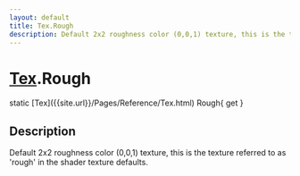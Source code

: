 ```yaml
---
layout: default
title: Tex.Rough
description: Default 2x2 roughness color (0,0,1) texture, this is the texture referred to as 'rough' in the shader texture defaults.
---
```

# [Tex]({{site.url}}/Pages/Reference/Tex.html).Rough

<div class='signature' markdown='1'>
static [Tex]({{site.url}}/Pages/Reference/Tex.html) Rough{ get }
</div>

## Description
Default 2x2 roughness color (0,0,1) texture, this is the
texture referred to as 'rough' in the shader texture defaults.

